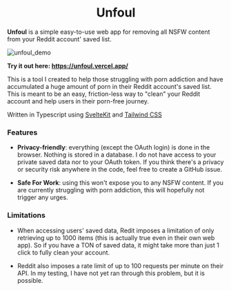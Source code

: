 <h1 align="center">Unfoul</h1>

**Unfoul** is a simple easy-to-use web app for removing all NSFW content from your Reddit account' saved list.

![unfoul_demo](https://github.com/ryanarnold/unfoul/assets/18186677/70e75df1-185e-46b5-8b30-b3da4ef0b071)

**Try it out here: https://unfoul.vercel.app/**

This is a tool I created to help those struggling with porn addiction and have accumulated a huge amount of porn in their Reddit account's saved list. This is meant to be an easy, friction-less way to "clean" your Reddit account and help users in their porn-free journey.

Written in Typescript using [SvelteKit](https://kit.svelte.dev/) and [Tailwind CSS](https://tailwindcss.com/)

### Features

- **Privacy-friendly**: everything (except the OAuth login) is done in the browser. Nothing is stored in a database. I do not have access to your private saved data nor to your OAuth token. If you think there's a privacy or security risk anywhere in the code, feel free to create a GitHub issue.

- **Safe For Work**: using this won't expose you to any NSFW content. If you are currently struggling with porn addiction, this will hopefully not trigger any urges.

### Limitations

- When accessing users' saved data, Redit imposes a limitation of only retrieving up to 1000 items (this is actually true even in their own web app). So if you have a TON of saved data, it might take more than just 1 click to fully clean your account.

- Reddit also imposes a rate limit of up to 100 requests per minute on their API. In my testing, I have not yet ran through this problem, but it is possible.
